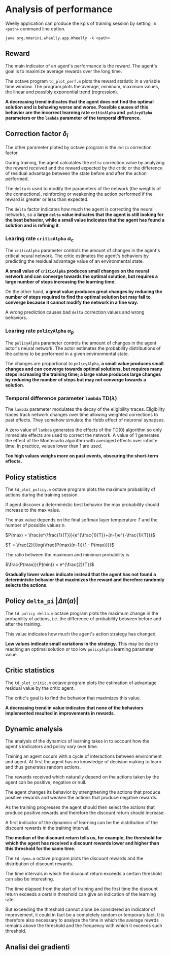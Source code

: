 # Analysis of performance

Weelly application can produce the kpis of training session by
setting `-k <path>` command line option.

```
java org.mmarini.wheelly.app.Wheelly -k <path>
```

## Reward

The main indicator of an agent's performance is the reward.
The agent's goal is to maximize average rewards over the long time.

The octave program `td_plot_perf.m` plots the reward statistic in a variable time window.
The program plots the average, minimum, maximum values, the linear and possibly exponential trend (regression).

__A decreasing trend indicates that the agent does not find the optimal solution and is behaving worse and worse.
Possible causes of this behavior are the incorrect learning rate `criticAlpha` and` policyAlpha` parameters or
the `lambda` parameter of the temporal difference.__

## Correction factor $\delta_i$

The other parameter ploted by octave program is the `delta` correction factor.

During training, the agent calculates the `delta` correction value by analyzing the reward received and the reward
expected by the critic or the difference of residual advantage between the state before and after the action performed.

The `delta` is used to modify the parameters of the network (the weights of the connections), reinforcing or weakening
the action performed if the reward is greater or less than expected.

The `delta` factor indicates how much the agent is correcting the neural networks, so a __large `delta` value indicates
that the agent is still looking for the best behavior, while a small value indicates that the agent has found a solution
and is refining it__.

### Learing rate `criticAlpha` $\alpha_c$

The `criticAlpha` parameter controls the amount of changes in the agent's critical neural network.
The critic estimates the agent's behaviors by predicting the residual advantage value of an environmental state.

__A small value of `criticAlpha` produces small changes on the neural network and can converge towards the optimal
solution, but requires a large number of steps increasing the learning time.__

On the other hand, __a great value produces great changes by reducing the number of steps required to find the optimal
solution but may fail to converge because it cannot modify the network in a fine way.__

A wrong prediction causes bad `delta` correction values and wrong behaviors.

### Learing rate `policyAlpha` $\alpha_p$

The `policyAlpha` parameter controls the amount of changes in the agent actor's neural network.
The actor estimates the probability distributions of the actions to be performed in a given environmental state.

The changes are proportional to `policyAlpha`, __a small value produces small changes and can converge towards optimal
solutions, but requires many steps increasing the training time; a large value produces large changes by reducing the
number of steps but may not converge towards a solution__.

### Temporal difference parameter `lambda` TD($\lambda$)

The `lambda` parameter modulates the decay of the eligibility traces.
Eligibility traces track network changes over time allowing weighted corrections to past effects.
They somehow simulate the Hebb effect of neuronal synapses.

A zero value of `lambda` generates the effects of the TD(0) algorithm so only immediate effects are used to correct the
network.
A value of 1 generates the effect of the Montecarlo algorithm with averaged effects over infinite time.
In practice, values ​​lower than 1 are used.

__Too high values weighs more on past events, obscuring the short-term effects.__

## Policy statistics

The `td_plot_policy.m` octave program plots the maximum probability of actions during the training session.

If agent discover a deterministic best behavior the max probability should increase to the max value.

The max value depends on the final softmax layer temperature $T$ and the number of possible values $n$.

$P(max) = \frac{e^{\frac{1}{T}}}{e^{\frac{1}{T}}+(n-1)e^{-\frac{1}{T}}}$

$T = \frac{2}{\log(\frac{P(max)(n-1)}{1 - P(max)})}$

The ratio between the maximum and minimun probability is

$\frac{P(max)}{P(min)} = e^{\frac{2}{T}}$

__Gradually lower values ​​indicate instead that the agent has not found a deterministic behavior that maximizes the
reward and therefore randomly selects the actions.__

## Policy `delta_pi` $|\Delta\pi(a)|$

The `td policy delta.m` octave program plots the maximum change in the probability of actions, i.e. the difference of
probability between before and after the training.

This value indicates how much the agent's action strategy has changed.

__Low values indicate small variations in the strategy__.
This may be due to reaching an optimal solution or too low `policyAlpha` learning parameter value.

## Critic statistics

The `td_plot_critic.m` octave program plots the estimation of advantage residual value by the critic agent.

The critic's goal is to find the behavior that maximizes this value.

__A decreasing trend in value indicates that none of the behaviors implemented resulted in improvements in rewards__.

## Dynamic analysis

The analysis of the dynamics of learning takes in to account how the agent's indicators and policy vary over time.

Training an agent occurs with a cycle of interactions between environment and agent.
At first the agent has no knowledge of decision making to learn and thus generates random actions.

The rewards received which naturally depend on the actions taken by the agent can be positive, negative or null.

The agent changes its behavior by strengthening the actions that produce positive rewards and weaken the actions that
produce negative rewards.

As the training progresses the agent should then select the actions that produce positive rewards and therefore the
discount return should increase.

A first indicator of the dynamics of learning can be the distribution of the discount rewards in the training interval.

__The median of the discount return tells us, for example, the threshold for which the agent has received a discount
rewards lower and higher than this threshold for the same time.__

The `td dyna.m` octave program plots the discount rewards and the distribution of discount rewards.

The time intervals in which the discount return exceeds a certain threshold can also be interesting.

The time elapsed from the start of training and the first time the discount return exceeds a certain threshold can give
an indication of the learning rate.

But exceeding the threshold cannot alone be considered an indicator of improvement, it could in fact be a completely
random or temporary fact.
It is therefore also necessary to analyze the time in which the average rewrds remains above the threshold and the
frequency with which it exceeds such threshold.

## Analisi dei gradienti